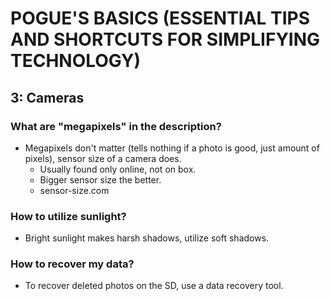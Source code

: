 # POGUE'S BASICS (ESSENTIAL TIPS AND SHORTCUTS FOR SIMPLIFYING TECHNOLOGY)

## 3: Cameras

### What are "megapixels" in the description?

- Megapixels don't matter (tells nothing if a photo is good, just amount of pixels), sensor size of a camera does.
  - Usually found only online, not on box.
  - Bigger sensor size the better.
  - sensor-size.com

### How to utilize sunlight?

- Bright sunlight makes harsh shadows, utilize soft shadows.

### How to recover my data?

- To recover deleted photos on the SD, use a data recovery tool.
